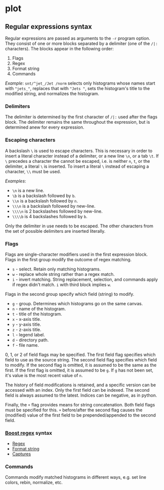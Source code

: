 # plot

## Regular expressions syntax

Regular expressions are passed as arguments to the `-r` program option. They
consist of one or more blocks separated by a delimiter (one of the `/|:`
characters). The blocks appear in the following order:

1. Flags
2. Regex
3. Format string
4. Commands

*Example*: `snt/^jet_/Jet /norm` selects only histograms whose names start with
`"jets_"`, replaces that with `"Jets "`, sets the histogram's title to the
modified string, and normalizes the histogram.

### Delimiters

The delimiter is determined by the first character of `/|:` used after the
flags block. The delimiter remains the same throughout the expression, but is
determined anew for every expression.

### Escaping characters

A backslash `\` is used to escape characters. This is necessary in order to
insert a literal character instead of a delimiter, or a new line `\n`, or a tab
`\t`. If `\` precedes a character the cannot be escaped, i.e. is neither `n`,
`t`, or the delimiter, a literal `\` is inserted. To insert a literal `\`
instead of escaping a character, `\\` must be used.

*Examples*:
* `\n` is a new line.
* `\b` is a backslash followed by `b`.
* `\\n` is a backslash followed by `n`.
* `\\\n` is a backslash followed by new-line.
* `\\\\n` is 2 backslashes followed by new-line.
* `\\\\b` is 4 backslashes followed by `b`.

Only the delimiter in use needs to be escaped. The other characters from the
set of possible delimiters are inserted literally.

### Flags

Flags are single-character modifiers used in the first expression block.
Flags in the first group modify the outcome of regex matching.

* `s` - select. Retain only matching histograms.
* `w` - replace whole string rather than a regex match.
* `i` - invert matching. String replacement, selection, and commands apply
        if regex didn't match. `i` with third block implies `w`.

Flags in the second group specify which field (string) to modify.

* `g` - group. Determines which histograms go on the same canvas.
* `n` - name of the histogram.
* `t` - title of the histogram.
* `x` - x-axis title.
* `y` - y-axis title.
* `z` - z-axis title.
* `l` - legend label.
* `d` - directory path.
* `f` - file name.

0, 1, or 2 of field flags may be specified.
The first field flag specifies which field to use as the source string.
The second field flag specifies which field to modify.
If the second flag is omitted, it is assumed to be the same as the first.
If the first flag is omitted, it is assumed to be `g`.
If `g` has not been set, it's value is the most recent value of `n`.

The history of field modifications is retained, and a specific version can be
accessed with an index. Only the first field can be indexed. The second field
is always assumed to the latest. Indices can be negative, as in python.

Finally, the `+` flag provides means for string concatenation. Both field flags
must be specified for this. `+` before/after the second flag causes the
(modified) value of the first field to be prepended/appended to the second
field.

### [Boost regex](http://www.boost.org/libs/regex) syntax
* [Regex](
   http://www.boost.org/libs/regex/doc/html/boost_regex/syntax/perl_syntax.html)
* [Format string](
   http://www.boost.org/libs/regex/doc/html/boost_regex/format/boost_format_syntax.html)
* [Captures](
   http://www.boost.org/libs/regex/doc/html/boost_regex/captures.html)

### Commands

Commands modify matched histograms in different ways, e.g. set line colors,
rebin, normalize, etc.
